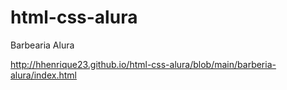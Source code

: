 # html-css-alura
 
Barbearia Alura

http://hhenrique23.github.io/html-css-alura/blob/main/barberia-alura/index.html